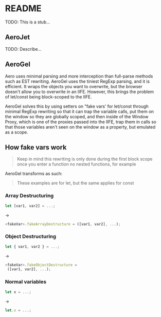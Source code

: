# README

TODO: This is a stub...

## AeroJet

TODO: Describe...

## AeroGel

Aero uses minimal parsing and more interception than full-parse methods such as EST rewriting. AeroGel uses the tiniest RegExp parsing, and it is efficient. It wraps the objects you want to overwrite, but the browser doesn't allow you to overwrite in an IIFE. However, this brings the problem of let/const being block-scoped to the IIFE.

AeroGel solves this by using setters on "fake vars' for let/const through minimal RegExp rewriting so that it can trap the variable calls, put them on the window so they are globally scoped, and then inside of the Window Proxy, which is one of the proxies passed into the IIFE, trap them in calls so that those variables aren't seen on the window as a property, but emulated as a scope.

## How fake vars work

> Keep in mind this rewriting is only done during the first block scope once you enter a function no nested functions, for example

AeroGel transforms as such:

> These examples are for let, but the same applies for const

### Array Destructuring

```ts
let [var1, var2] = ...;
```

->

```ts
<fakeVar>.fakeArrayDestructure = ([var1, var2], ...);
```

### Object Destructuring

```ts
let { var1, var2 } = ...;
```

->

```ts
<fakeVar>.fakeObjectDestructure =
 ([var1, var2], ...);
```

### Normal variables

```ts
let x = ...;
```

->

```ts
let.x = ...;
```
